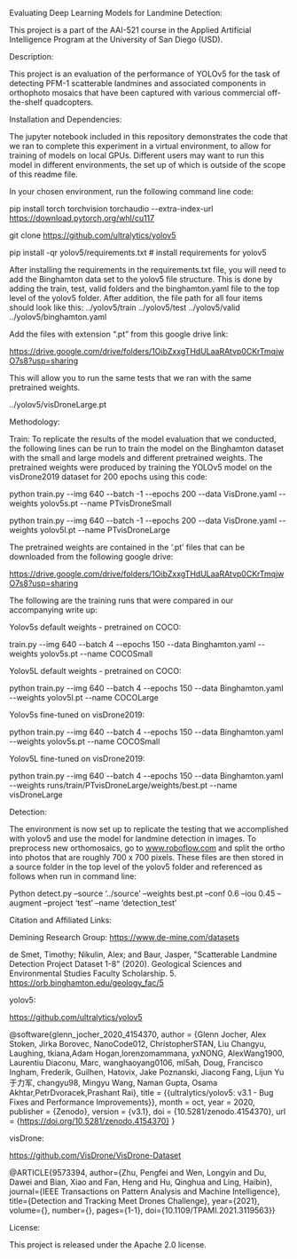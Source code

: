 Evaluating Deep Learning Models for Landmine Detection:

This project is a part of the AAI-521 course in the Applied Artificial Intelligence Program at the University of San Diego (USD). 

Description:

This project is an evaluation of the performance of YOLOv5 for the task of detecting PFM-1 scatterable landmines and associated components in orthophoto mosaics that have been captured with various commercial off-the-shelf quadcopters. 

Installation and Dependencies:

The jupyter notebook included in this repository demonstrates the code that we ran to complete this experiment in a virtual environment, to allow for training of models on local GPUs. Different users may want to run this model in different environments, the set up of which is outside of the scope of this readme file. 

In your chosen environment, run the following command line code:  

pip install torch torchvision torchaudio --extra-index-url https://download.pytorch.org/whl/cu117

git clone https://github.com/ultralytics/yolov5

pip install -qr yolov5/requirements.txt  # install requirements for yolov5

After installing the requirements in the requirements.txt file, you will need to add the Binghamton data set to the yolov5 file structure. This is done by adding the train, test, valid folders and the binghamton.yaml file to the top level of the yolov5 folder. After addition, the file path for all four items should look like this:
../yolov5/train
../yolov5/test
../yolov5/valid
../yolov5/binghamton.yaml

Add the files with extension “.pt” from this google drive link:

https://drive.google.com/drive/folders/1OibZxxgTHdULaaRAtvp0CKrTmqjwO7s8?usp=sharing

This will allow you to run the same tests that we ran with the same pretrained weights. 

../yolov5/visDroneLarge.pt

Methodology:

Train:
To replicate the results of the model evaluation that we conducted, the following lines can be run to train the model on the Binghamton dataset with the small and large models and different pretrained weights. The pretrained weights were produced by training the YOLOv5 model on the visDrone2019 dataset for 200 epochs using this code:

python train.py --img 640 --batch -1 --epochs 200 --data VisDrone.yaml --weights yolov5s.pt --name PTvisDroneSmall

python train.py --img 640 --batch -1 --epochs 200 --data VisDrone.yaml --weights yolov5l.pt --name PTvisDroneLarge

The pretrained weights are contained in the ‘.pt’ files that can be downloaded from the following google drive:

https://drive.google.com/drive/folders/1OibZxxgTHdULaaRAtvp0CKrTmqjwO7s8?usp=sharing


The following are the training runs that were compared in our accompanying write up:

Yolov5s default weights - pretrained on COCO:

train.py --img 640 --batch 4 --epochs 150 --data Binghamton.yaml --weights yolov5s.pt --name COCOSmall

Yolov5L default weights - pretrained on COCO:

python train.py --img 640 --batch 4 --epochs 150 --data Binghamton.yaml --weights yolov5l.pt --name COCOLarge

Yolov5s fine-tuned on visDrone2019:

python train.py --img 640 --batch 4 --epochs 150 --data Binghamton.yaml --weights yolov5s.pt --name COCOSmall

Yolov5L fine-tuned on visDrone2019:

python train.py --img 640 --batch 4 --epochs 150 --data Binghamton.yaml --weights runs/train/PTvisDroneLarge/weights/best.pt --name visDroneLarge

Detection:

The environment is now set up to replicate the testing that we accomplished with yolov5 and use the model for landmine detection in images. To preprocess new orthomosaics, go to www.roboflow.com and split the ortho into photos that are roughly 700 x 700 pixels. These files are then stored in a source folder in the top level of the yolov5 folder and referenced as follows when run in command line:

Python detect.py –source ‘../source’ –weights best.pt –conf 0.6 –iou 0.45 –augment –project ‘test’ –name ‘detection_test’ 

Citation and Affiliated Links:

Demining Research Group:
https://www.de-mine.com/datasets

de Smet, Timothy; Nikulin, Alex; and Baur, Jasper, "Scatterable Landmine Detection Project Dataset 1-8" (2020). Geological Sciences and Environmental Studies Faculty Scholarship. 5.
https://orb.binghamton.edu/geology_fac/5

yolov5:

https://github.com/ultralytics/yolov5

@software{glenn_jocher_2020_4154370,
author = {Glenn Jocher, Alex Stoken, Jirka Borovec, NanoCode012, ChristopherSTAN, Liu Changyu, Laughing, tkiana,Adam Hogan,lorenzomammana, yxNONG, AlexWang1900, Laurentiu Diaconu, Marc, wanghaoyang0106, ml5ah, Doug, Francisco Ingham, Frederik, Guilhen, Hatovix, Jake Poznanski, Jiacong Fang, Lijun Yu 于力军, changyu98, Mingyu Wang, Naman Gupta, Osama Akhtar,PetrDvoracek,Prashant Rai},
title  = {{ultralytics/yolov5: v3.1 - Bug Fixes and Performance Improvements}},
month = oct,
year = 2020,
publisher = {Zenodo},
version = {v3.1},
doi = {10.5281/zenodo.4154370},
url = {https://doi.org/10.5281/zenodo.4154370}
}

visDrone:

https://github.com/VisDrone/VisDrone-Dataset	

@ARTICLE{9573394,
author={Zhu, Pengfei and Wen, Longyin and Du, Dawei and Bian, Xiao and Fan,    Heng and Hu, Qinghua and Ling, Haibin},
journal={IEEE Transactions on Pattern Analysis and Machine Intelligence}, 
title={Detection and Tracking Meet Drones Challenge}, 
year={2021},
volume={},
number={},
pages={1-1},
doi={10.1109/TPAMI.2021.3119563}}


License: 

This project is released under the Apache 2.0 license.
